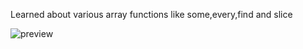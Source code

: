 Learned about various array functions like some,every,find and slice

![preview](https://user-images.githubusercontent.com/55053737/115273225-e7072380-a15c-11eb-93df-89e5b3b58349.png)
